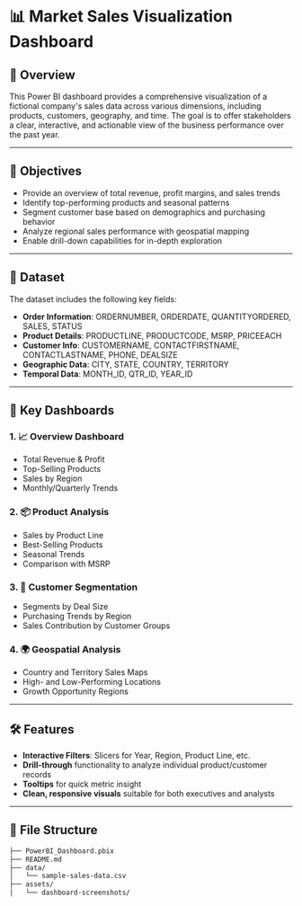 # 📊 Market Sales Visualization Dashboard

## 📝 Overview

This Power BI dashboard provides a comprehensive visualization of a fictional company's sales data across various dimensions, including products, customers, geography, and time. The goal is to offer stakeholders a clear, interactive, and actionable view of the business performance over the past year.

---

## 🎯 Objectives

- Provide an overview of total revenue, profit margins, and sales trends
- Identify top-performing products and seasonal patterns
- Segment customer base based on demographics and purchasing behavior
- Analyze regional sales performance with geospatial mapping
- Enable drill-down capabilities for in-depth exploration

---

## 📁 Dataset

The dataset includes the following key fields:

- **Order Information**: ORDERNUMBER, ORDERDATE, QUANTITYORDERED, SALES, STATUS
- **Product Details**: PRODUCTLINE, PRODUCTCODE, MSRP, PRICEEACH
- **Customer Info**: CUSTOMERNAME, CONTACTFIRSTNAME, CONTACTLASTNAME, PHONE, DEALSIZE
- **Geographic Data**: CITY, STATE, COUNTRY, TERRITORY
- **Temporal Data**: MONTH_ID, QTR_ID, YEAR_ID

---

## 📌 Key Dashboards

### 1. 📈 Overview Dashboard
- Total Revenue & Profit
- Top-Selling Products
- Sales by Region
- Monthly/Quarterly Trends

### 2. 📦 Product Analysis
- Sales by Product Line
- Best-Selling Products
- Seasonal Trends
- Comparison with MSRP

### 3. 👥 Customer Segmentation
- Segments by Deal Size
- Purchasing Trends by Region
- Sales Contribution by Customer Groups

### 4. 🌍 Geospatial Analysis
- Country and Territory Sales Maps
- High- and Low-Performing Locations
- Growth Opportunity Regions

---

## 🛠️ Features

- **Interactive Filters**: Slicers for Year, Region, Product Line, etc.
- **Drill-through** functionality to analyze individual product/customer records
- **Tooltips** for quick metric insight
- **Clean, responsive visuals** suitable for both executives and analysts

---

## 📂 File Structure

```bash
├── PowerBI_Dashboard.pbix
├── README.md
├── data/
│   └── sample-sales-data.csv
├── assets/
│   └── dashboard-screenshots/
